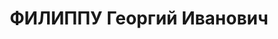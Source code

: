 ---
title: ФИЛИППУ Георгий Иванович
description: '1893, Миколаївська обл., с. Нечаяне, грек, із робітників, малоосвічений.
  Проживав: Миколаївська обл., м. Миколаїв. Робітник заводу ім. А.Марті.. Заарештований
  04.10.1937 р. Вироком Військової Колегії Верховного Суду СРСР від 08.12.1937 р.
  засуджений до розстрілу з конфіскацією майна.. Страчений 09.12.1937 р. Місце поховання
  невідомо.. Реабілітований у 1957 р.'
---